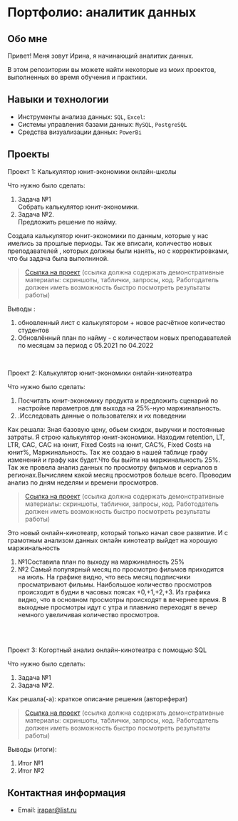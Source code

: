 # Портфолио: аналитик данных

## Обо мне 

Привет! Меня зовут Ирина, я начинающий аналитик данных. 

В этом репозитории вы можете найти некоторые из моих проектов, выполненных во время обучения и практики.
<br>

## Навыки и технологии
- Инструменты анализа данных: ``SQL``, ``Excel``: 
- Системы управления базами данных: ``MySQL``, ``PostgreSQL``
- Средства визуализации данных: ``PowerBi``




## Проекты
<p> Проект 1: Калькулятор юнит-экономики онлайн-школы</p>
<p>Что нужно было сделать:<p>
<ol>
  <li>Задача №1</li>
Собрать калькулятор юнит-экономики.
  <li>Задача №2.</li>
 Предложить решение по найму. 
</ol>

<p>Создала калькулятор юнит-экономики по данным, которые у нас имелись за прошлые периоды. Так же вписали, количество новых преподавателей , которых должны были нанять, но с корректировками, что бы задача была выполниной. <p>


> <a href="https://github.com/Skyproportfolio/data-analytics-5month/blob/main/Проект%20№1.xlsx">Ссылка на проект</a>
  (ссылка должна содержать демонстративные материалы: скриншоты, таблички, запросы, код. Работодатель должен иметь возможность быстро посмотреть результаты работы)

<p>Выводы :<p>
<ol>
  <li>обновленный лист с калькулятором + новое расчётное количество студентов </li>
  <li>Обновлённый план по найму - с количеством новых преподавателей по месяцам за период с 05.2021 по 04.2022</li>
</ol>
<br> 

<p> Проект 2: Калькулятор юнит-экономики онлайн-кинотеатра</p>
<p>Что нужно было сделать:<p>
<ol>
  <li>Посчитать юнит-экономику продукта и предложить сценарий по настройке параметров для выхода на 25%-ную маржинальность.</li>
  <li>.Исследовать данные о пользователях и их поведении</li>
</ol>

<p>Как решала: Зная базовую цену, обьем скидок, выручки и постоянные затраты. Я строю калькулятор юнит-экономики. Находим retention, LT, LTR, CAC, CAC на юнит, Fixed Costs на юнит, САС%, Fixed Costs на юнит%, Маржинальность. Так же создаю в нашей таблице графу изменений и графу как будет.Что бы выйти на маржинальность 25%. Так же провела анализ данных по просмотру фильмов и сериалов в регионах.Вычисляем какой месяц просмотров больше всего. Проводим анализ по дням неделям и времени просмотров. <p>

 <p>

> <a href="https://drive.google.com/drive/folders/11HcEeqniyrCMjuwHZ0GLysX0A2SEv-_x">Ссылка на проект</a>
 (ссылка должна содержать демонстративные материалы: скриншоты, таблички, запросы, код. Работодатель должен иметь возможность быстро посмотреть результаты работы)
 
<p>Это новый онлайн-кинотеатр, который только начал свое развитие. И с грамотным анализом данных онлайн кинотеатр выйдет на хорошую маржинальность<p>
<ol>
  <li>№1Составила план по выходу на маржиналность 25%</li>
  <li>№2 Самый популярный месяц по просмотрю фильмов приходится на июль. На графике видно, что весь месяц подписчики просматривают фильмы.
         Наибольшое количество просмотров происходит в будни в часовых поясах +0,+1,+2,+3.
         Из графика видно, что в основном   просмотры происходят в вечернее время. В выходные просмотры идут с утра и плавнино переходят в вечер немного увеличивая количество просмотров. </li>
</ol>
<br> 

<br> 
<p> Проект 3: Когортный анализ онлайн-кинотеатра с помощью SQL</p>
<p>Что нужно было сделать:<p>
<ol>
  <li>Задача №1</li>
  <li>Задача №2.</li>
</ol>

<p>Как решала(-а): краткое описание решения (автореферат)<p>
  
> <a href="https://drive.google.com/drive/folders/1wdD-mfSeIsHWgrMLJz8Tv_ClAuP_EAOQ?usp=sharing">Ссылка на проект</a>
(ссылка должна содержать демонстративные материалы: скриншоты, таблички, запросы, код. Работодатель должен иметь возможность быстро посмотреть результаты работы)

  <p>Выводы (итоги):<p>
<ol>
  <li>Итог №1</li>
  <li>Итог №2</li>
</ol>


</ol>

## Контактная информация
- Email: irapar@list.ru
